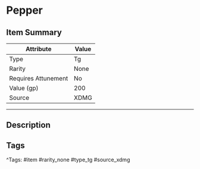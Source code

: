 # Pepper

## Item Summary

| Attribute            | Value                        |
|----------------------|------------------------------|
| Type                 | Tg |
| Rarity               | None             |
| Requires Attunement  | No                |
| Value (gp)           | 200    |
| Source               | XDMG |

---

## Description



## Tags

^Tags: #item #rarity_none #type_tg #source_xdmg